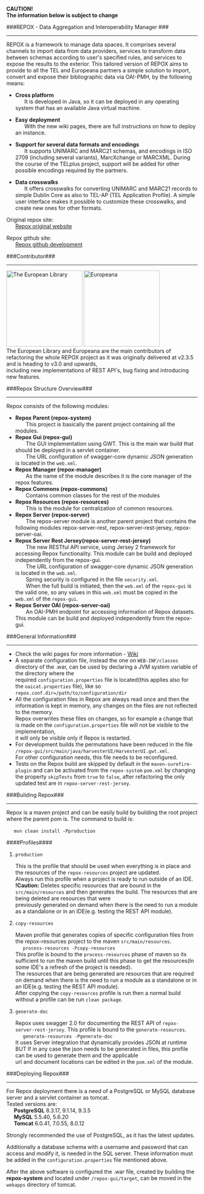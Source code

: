 **CAUTION!**  
**The information below is subject to change**

###REPOX - Data Aggregation and Interoperability Manager ###
- - - 
REPOX is a framework to manage data spaces. It comprises several channels to import data from data providers, services to transform data between schemas according to user's specified rules, and services to expose the results to the exterior. This tailored version of REPOX aims to provide to all the TEL and Europeana partners a simple solution to import, convert and expose their bibliographic data via OAI-PMH, by the following means:

* __Cross platform__  
&nbsp;&nbsp;&nbsp;&nbsp;&nbsp;&nbsp;It is developed in Java, so it can be deployed in any operating system that has an available Java virtual machine.

* __Easy deployment__  
&nbsp;&nbsp;&nbsp;&nbsp;&nbsp;&nbsp;With the new wiki pages, there are full instructions on how to deploy an instance.

* __Support for several data formats and encodings__  
&nbsp;&nbsp;&nbsp;&nbsp;&nbsp;&nbsp;It supports UNIMARC and MARC21 schemas, and encodings in ISO 2709 (including several variants), MarcXchange or MARCXML. During the course of the TELplus project, support will be added for other possible encodings required by the partners.

* __Data crosswalks__  
&nbsp;&nbsp;&nbsp;&nbsp;&nbsp;&nbsp;It offers crosswalks for converting UNIMARC and MARC21 records to simple Dublin Core as also to TEL-AP (TEL Application Profile). A simple user interface makes it possible to customize these crosswalks, and create new ones for other formats.

Original repox site:  
&nbsp;&nbsp;&nbsp;&nbsp;&nbsp;&nbsp;[Repox original website](http://repox.ist.utl.pt/ "Repox original website")

Repox github site:  
&nbsp;&nbsp;&nbsp;&nbsp;&nbsp;&nbsp;[Repox github development](https://github.com/europeana/repox2 "Repox github development")

###Contributor###
- - - 
<img src="http://www.theeuropeanlibrary.org/confluence/download/attachments/8880494/TEL_logoe_transparent_AEtry-out.jpg" alt="The European Library" width=200px/> <img src="http://www.axes-project.eu/wp-content/uploads/2012/02/europeana.jpg" alt="Europeana" width=200px/>  
The European Library and Europeana are the main contributors of refactoring the whole REPOX project as it was originally delivered at v2.3.5 and is heading to v3.0 and upwards,  
including new implementations of REST API's, bug fixing and introducing new features.

###Repox Structure Overview###
- - - 
Repox consists of the following modules:

* __Repox Parent (repox-system)__  
&nbsp;&nbsp;&nbsp;&nbsp;&nbsp;&nbsp; This project is basically the parent project containing all the modules.
* __Repox Gui (repox-gui)__  
&nbsp;&nbsp;&nbsp;&nbsp;&nbsp;&nbsp; The GUI implementation using GWT. This is the main war build that should be deployed in a servlet container.  
&nbsp;&nbsp;&nbsp;&nbsp;&nbsp;&nbsp; The URL configuration of swagger-core dynamic JSON generation is located in the `web.xml`.
* __Repox Manager (repox-manager)__  
&nbsp;&nbsp;&nbsp;&nbsp;&nbsp;&nbsp; As the name of the module describes it is the core manager of the repox features. 
* __Repox Commons (repox-commons)__  
&nbsp;&nbsp;&nbsp;&nbsp;&nbsp;&nbsp; Contains common classes for the rest of the modules
* __Repox Resources (repox-resources)__  
&nbsp;&nbsp;&nbsp;&nbsp;&nbsp;&nbsp; This is the module for centralization of common resources.
* __Repox Server (repox-server)__  
&nbsp;&nbsp;&nbsp;&nbsp;&nbsp;&nbsp; The repox-server module is another parent project that contains the following modules repox-server-rest, repox-server-rest-jersey, repox-server-oai.
* __Repox Server Rest Jersey(repox-server-rest-jersey)__  
&nbsp;&nbsp;&nbsp;&nbsp;&nbsp;&nbsp; The new RESTful API service, using Jersey 2 framework for accessing Repox functionality. This module can be build and deployed independently from the repox-gui.  
&nbsp;&nbsp;&nbsp;&nbsp;&nbsp;&nbsp; The URL configuration of swagger-core dynamic JSON generation is located in the `web.xml`.  
&nbsp;&nbsp;&nbsp;&nbsp;&nbsp;&nbsp; Spring security is configured in the file `security.xml`.   
&nbsp;&nbsp;&nbsp;&nbsp;&nbsp;&nbsp; When the full build is initiated, then the `web.xml` of the `repox-gui` is the valid one, so any values in this `web.xml` must be copied in the `web.xml` of the `repox-gui`.
* __Repox Server OAI (repox-server-oai)__  
&nbsp;&nbsp;&nbsp;&nbsp;&nbsp;&nbsp; An OAI-PMH endpoint for accessing information of Repox datasets. This module can be build and deployed independently from the repox-gui.

###General Information###
- - -
*  Check the wiki pages for more information - [Wiki](https://github.com/europeana/REPOX/wiki)
*  A separate configuration file, instead the one on `WEB-INF/classes` directory of the .war, can be used by declaring a JVM system variable of the directory where the  
required `configuration.properties` file is located(this applies also for the `oaicat.properties` file), like so `repox.conf.dir=/path/to/configuration/dir`
*  All the configuration files in Repox are always read once and then the information is kept in memory, any changes on the files are not reflected to the memory.  
Repox overwrites these files on changes, so for example a change that is made on the `configuration.properties` file will not be visible to the implementation,  
it will only be visible only if Repox is restarted.
*  For development builds the permutations have been reduced in the file `/repox-gui/src/main/java/harvesterUI/HarvesterUI.gwt.xml`.  
For other configuration needs, this file needs to be reconfigured.
*  Tests on the Repox build are skipped by default in the `maven-surefire-plugin` and can be activated from the `repox-system` `pom.xml` by changing  
the property `skipTests` from `true` to `false`, after refactoring the only updated test are in `repox-server-rest-jersey`.

###Building Repox###
- - -
Repox is a maven project and can be easily build by building the root project where the parent pom is.
The command to build is:

&nbsp;&nbsp;&nbsp;&nbsp; `mvn clean install -Pproduction`  

####Profiles####

1. `production`

    This is the profile that should be used when everything is in place and the resources of the `repox-resources` project are updated.  
    Always run this profile when a project is ready to run outside of an IDE.  
    <b>!Caution:</b> Deletes specific resources that are bound in the `src/main/resources` and then generates the build. The resources that are being deleted are resources that were  
    previously generated on demand when there is the need to run a module as a standalone or in an IDE(e.g. testing the REST API module).

2. `copy-resources`

    Maven profile that generates copies of specific configuration files from the repox-resources project to the maven `src/main/resources`.  
    &nbsp;&nbsp;&nbsp;&nbsp; `process-resources -Pcopy-resources`  
    This profile is bound to the `process-resources` phase of maven so its sufficient to run the maven build until this phase to get the resources(In some IDE's a refresh of the project is needed).  
    The resources that are being generated are resources that are required on demand when there is the need to run a module as a standalone or in an IDE(e.g. testing the REST API module).  
    After copying the `copy-resources` profile is run then a normal build without a profile can be run `clean package`.

3. `generate-doc`

    Repox uses swagger 2.0 for documenting the REST API of `repox-server-rest-jersey`. 
    This profile is bound to the `generate-resources`.  
    &nbsp;&nbsp;&nbsp;&nbsp; `generate-resources -Pgenerate-doc`  
    It uses Server integration that dynamically provides JSON at runtime BUT If in any case the json needs to be generated in files, this profile can be used to generate them and the applicable  
    url and document locations can be edited in the `pom.xml` of the module.


###Deploying Repox###
- - -
For Repox deployment there is a need of a PostgreSQL or MySQL database server and a servlet container as tomcat.  
Tested versions are:  
&nbsp;&nbsp;&nbsp;&nbsp; <b>PostgreSQL</b> 8.3.17, 9.1.14, 9.3.5  
&nbsp;&nbsp;&nbsp;&nbsp; <b>MySQL</b> 5.5.40, 5.6.20  
&nbsp;&nbsp;&nbsp;&nbsp; <b>Tomcat</b> 6.0.41, 7.0.55, 8.0.12  

Strongly recommended the use of PostgreSQL, as it has the latest updates.  

Additionally a database schema with a username and password that can access and modify it, is needed in the SQL server.
These information must be added in the `configuration.properties` file mentioned above.  

After the above software is configured the .war file, created by building the <b>repox-system</b> and located under `/repox-gui/target`, can be moved in the `webapps` directory of tomcat.
